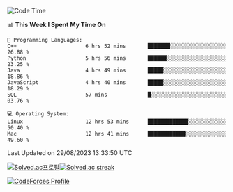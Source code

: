 
<!--START_SECTION:waka-->
![Code Time](http://img.shields.io/badge/Code%20Time-2%2C976%20hrs%2048%20mins-blue)

📊 **This Week I Spent My Time On** 

```text
💬 Programming Languages: 
C++                      6 hrs 52 mins       ███████░░░░░░░░░░░░░░░░░░   26.88 % 
Python                   5 hrs 56 mins       ██████░░░░░░░░░░░░░░░░░░░   23.25 % 
Java                     4 hrs 49 mins       █████░░░░░░░░░░░░░░░░░░░░   18.86 % 
JavaScript               4 hrs 40 mins       █████░░░░░░░░░░░░░░░░░░░░   18.29 % 
SQL                      57 mins             █░░░░░░░░░░░░░░░░░░░░░░░░   03.76 % 

💻 Operating System: 
Linux                    12 hrs 53 mins      █████████████░░░░░░░░░░░░   50.40 % 
Mac                      12 hrs 41 mins      ████████████░░░░░░░░░░░░░   49.60 % 
```


 Last Updated on 29/08/2023 13:33:50 UTC
<!--END_SECTION:waka-->


[![Solved.ac프로필](http://mazassumnida.wtf/api/generate_badge?boj=hckim96)](https://solved.ac/hckim96)[![Solved.ac streak](http://mazandi.herokuapp.com/api?handle=hckim96&theme=dark)](https://solved.ac/hckim96)


[![CodeForces Profile](https://cf.leed.at?id=hckim96)](https://codeforces.com/profile/hckim96)

